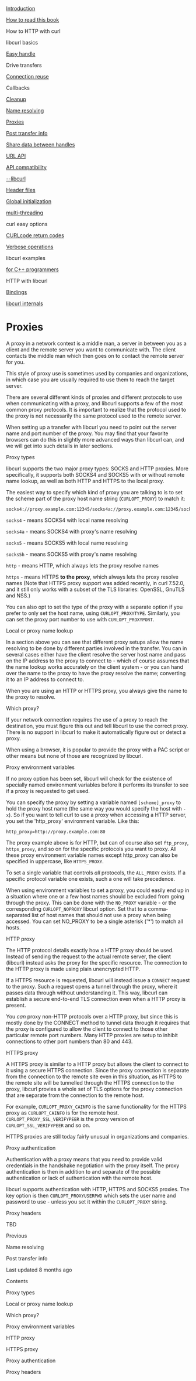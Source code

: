 <a href="../index.html" class="link-a079aa82--primary-53a25e66--logoLink-10d08504"></a>





<a href="../index.html" class="link-a079aa82--primary-53a25e66--logoLink-10d08504"></a>





<a href="../index.html" class="navButton-94f2579c--navButtonClickable-161b88ca"><span class="text-4505230f--UIH300-2063425d--textContentFamily-49a318e1--navButtonLabel-14a4968f">Introduction</span></a>

<a href="../how-to-read.html" class="navButton-94f2579c--navButtonClickable-161b88ca"><span class="text-4505230f--UIH300-2063425d--textContentFamily-49a318e1--navButtonLabel-14a4968f">How to read this book</span></a>





<span class="text-4505230f--UIH300-2063425d--textContentFamily-49a318e1--navButtonLabel-14a4968f">How to HTTP with curl</span>

<span class="text-4505230f--UIH300-2063425d--textContentFamily-49a318e1--navButtonLabel-14a4968f">libcurl basics</span>

<a href="easyhandle.html" class="navButton-94f2579c--pageItemWithChildrenNested-2c5d8183--navButtonClickable-161b88ca"><span class="text-4505230f--UIH300-2063425d--textContentFamily-49a318e1--navButtonLabel-14a4968f">Easy handle</span></a>

<span class="text-4505230f--UIH300-2063425d--textContentFamily-49a318e1--navButtonLabel-14a4968f">Drive transfers</span>

<a href="connectionreuse.html" class="navButton-94f2579c--pageItemWithChildrenNested-2c5d8183--navButtonClickable-161b88ca"><span class="text-4505230f--UIH300-2063425d--textContentFamily-49a318e1--navButtonLabel-14a4968f">Connection reuse</span></a>

<span class="text-4505230f--UIH300-2063425d--textContentFamily-49a318e1--navButtonLabel-14a4968f">Callbacks</span>

<a href="cleanup.html" class="navButton-94f2579c--pageItemWithChildrenNested-2c5d8183--navButtonClickable-161b88ca"><span class="text-4505230f--UIH300-2063425d--textContentFamily-49a318e1--navButtonLabel-14a4968f">Cleanup</span></a>

<a href="names.html" class="navButton-94f2579c--pageItemWithChildrenNested-2c5d8183--navButtonClickable-161b88ca"><span class="text-4505230f--UIH300-2063425d--textContentFamily-49a318e1--navButtonLabel-14a4968f">Name resolving</span></a>

<a href="proxies.html" class="navButton-94f2579c--pageItemWithChildrenNested-2c5d8183--navButtonClickable-161b88ca--navButtonOpened-6a88552e"><span class="text-4505230f--UIH300-2063425d--textContentFamily-49a318e1--navButtonLabel-14a4968f">Proxies</span></a>

<a href="getinfo.html" class="navButton-94f2579c--pageItemWithChildrenNested-2c5d8183--navButtonClickable-161b88ca"><span class="text-4505230f--UIH300-2063425d--textContentFamily-49a318e1--navButtonLabel-14a4968f">Post transfer info</span></a>

<a href="sharing.html" class="navButton-94f2579c--pageItemWithChildrenNested-2c5d8183--navButtonClickable-161b88ca"><span class="text-4505230f--UIH300-2063425d--textContentFamily-49a318e1--navButtonLabel-14a4968f">Share data between handles</span></a>

<a href="url.html" class="navButton-94f2579c--pageItemWithChildrenNested-2c5d8183--navButtonClickable-161b88ca"><span class="text-4505230f--UIH300-2063425d--textContentFamily-49a318e1--navButtonLabel-14a4968f">URL API</span></a>

<a href="api.html" class="navButton-94f2579c--pageItemWithChildrenNested-2c5d8183--navButtonClickable-161b88ca"><span class="text-4505230f--UIH300-2063425d--textContentFamily-49a318e1--navButtonLabel-14a4968f">API compatibility</span></a>

<a href="libcurl.html" class="navButton-94f2579c--pageItemWithChildrenNested-2c5d8183--navButtonClickable-161b88ca"><span class="text-4505230f--UIH300-2063425d--textContentFamily-49a318e1--navButtonLabel-14a4968f">--libcurl</span></a>

<a href="headers.html" class="navButton-94f2579c--pageItemWithChildrenNested-2c5d8183--navButtonClickable-161b88ca"><span class="text-4505230f--UIH300-2063425d--textContentFamily-49a318e1--navButtonLabel-14a4968f">Header files</span></a>

<a href="globalinit.html" class="navButton-94f2579c--pageItemWithChildrenNested-2c5d8183--navButtonClickable-161b88ca"><span class="text-4505230f--UIH300-2063425d--textContentFamily-49a318e1--navButtonLabel-14a4968f">Global initialization</span></a>

<a href="threading.html" class="navButton-94f2579c--pageItemWithChildrenNested-2c5d8183--navButtonClickable-161b88ca"><span class="text-4505230f--UIH300-2063425d--textContentFamily-49a318e1--navButtonLabel-14a4968f">multi-threading</span></a>

<span class="text-4505230f--UIH300-2063425d--textContentFamily-49a318e1--navButtonLabel-14a4968f">curl easy options</span>

<a href="curlcode.html" class="navButton-94f2579c--pageItemWithChildrenNested-2c5d8183--navButtonClickable-161b88ca"><span class="text-4505230f--UIH300-2063425d--textContentFamily-49a318e1--navButtonLabel-14a4968f">CURLcode return codes</span></a>

<a href="verbose.html" class="navButton-94f2579c--pageItemWithChildrenNested-2c5d8183--navButtonClickable-161b88ca"><span class="text-4505230f--UIH300-2063425d--textContentFamily-49a318e1--navButtonLabel-14a4968f">Verbose operations</span></a>

<span class="text-4505230f--UIH300-2063425d--textContentFamily-49a318e1--navButtonLabel-14a4968f">libcurl examples</span>

<a href="cplusplus.html" class="navButton-94f2579c--pageItemWithChildrenNested-2c5d8183--navButtonClickable-161b88ca"><span class="text-4505230f--UIH300-2063425d--textContentFamily-49a318e1--navButtonLabel-14a4968f">for C++ programmers</span></a>

<span class="text-4505230f--UIH300-2063425d--textContentFamily-49a318e1--navButtonLabel-14a4968f">HTTP with libcurl</span>

<a href="../bindings.html" class="navButton-94f2579c--navButtonClickable-161b88ca"><span class="text-4505230f--UIH300-2063425d--textContentFamily-49a318e1--navButtonLabel-14a4968f">Bindings</span></a>

<a href="../internals.html" class="navButton-94f2579c--navButtonClickable-161b88ca"><span class="text-4505230f--UIH300-2063425d--textContentFamily-49a318e1--navButtonLabel-14a4968f">libcurl internals</span></a>

<a href="../bookindex.html" class="navButton-94f2579c--navButtonClickable-161b88ca"><span class="text-4505230f--UIH300-2063425d--textContentFamily-49a318e1--navButtonLabel-14a4968f"></span></a>





# <span class="text-4505230f--DisplayH900-bfb998fa--textContentFamily-49a318e1">Proxies</span>

<span class="text-4505230f--UIH300-2063425d--textUIFamily-5ebd8e40--text-8ee2c8b2"></span>

<span class="text-4505230f--UIH300-2063425d--textUIFamily-5ebd8e40--text-8ee2c8b2"></span>

<span class="text-4505230f--TextH400-3033861f--textContentFamily-49a318e1"><span data-key="4c026d218dcc445d8edd444b18f57aa1"><span data-offset-key="4c026d218dcc445d8edd444b18f57aa1:0">A proxy in a network context is a middle man, a server in between you as a client and the remote server you want to communicate with. The client contacts the middle man which then goes on to contact the remote server for you.</span></span></span>

<span class="text-4505230f--TextH400-3033861f--textContentFamily-49a318e1"><span data-key="bf782fb713ca41b9a19d1e22c1aad813"><span data-offset-key="bf782fb713ca41b9a19d1e22c1aad813:0">This style of proxy use is sometimes used by companies and organizations, in which case you are usually required to use them to reach the target server.</span></span></span>

<span class="text-4505230f--TextH400-3033861f--textContentFamily-49a318e1"><span data-key="b4570456773843689433f57f025748b8"><span data-offset-key="b4570456773843689433f57f025748b8:0">There are several different kinds of proxies and different protocols to use when communicating with a proxy, and libcurl supports a few of the most common proxy protocols. It is important to realize that the protocol used to the proxy is not necessarily the same protocol used to the remote server.</span></span></span>

<span class="text-4505230f--TextH400-3033861f--textContentFamily-49a318e1"><span data-key="7eec1df01d8f4871bdf0f521dff12030"><span data-offset-key="7eec1df01d8f4871bdf0f521dff12030:0">When setting up a transfer with libcurl you need to point out the server name and port number of the proxy. You may find that your favorite browsers can do this in slightly more advanced ways than libcurl can, and we will get into such details in later sections.</span></span></span>

<span class="text-4505230f--HeadingH700-04e1a2a3--textContentFamily-49a318e1"><span data-key="b96bd6f07c31449db0b7ffde70f2b567"><span data-offset-key="b96bd6f07c31449db0b7ffde70f2b567:0">Proxy types</span></span></span>

<span class="text-4505230f--TextH400-3033861f--textContentFamily-49a318e1"><span data-key="d5039bdcb02347c4afffdad3e315e11c"><span data-offset-key="d5039bdcb02347c4afffdad3e315e11c:0">libcurl supports the two major proxy types: SOCKS and HTTP proxies. More specifically, it supports both SOCKS4 and SOCKS5 with or without remote name lookup, as well as both HTTP and HTTPS to the local proxy.</span></span></span>

<span class="text-4505230f--TextH400-3033861f--textContentFamily-49a318e1"><span data-key="b07ff4b462fd4a35a3cd9a2b214fe6bb"><span data-offset-key="b07ff4b462fd4a35a3cd9a2b214fe6bb:0">The easiest way to specify which kind of proxy you are talking to is to set the scheme part of the proxy host name string (</span><span data-offset-key="b07ff4b462fd4a35a3cd9a2b214fe6bb:1">`CURLOPT_PROXY`</span><span data-offset-key="b07ff4b462fd4a35a3cd9a2b214fe6bb:2">) to match it:</span></span></span>

    socks4://proxy.example.com:12345/socks4a://proxy.example.com:12345/socks5://proxy.example.com:12345/socks5h://proxy.example.com:12345/http://proxy.example.com:12345/https://proxy.example.com:12345/

<span class="text-4505230f--TextH400-3033861f--textContentFamily-49a318e1"><span data-key="2cda22bacfcc423aba4f00b85017b42b"><span data-offset-key="2cda22bacfcc423aba4f00b85017b42b:0">`socks4`</span><span data-offset-key="2cda22bacfcc423aba4f00b85017b42b:1"> - means SOCKS4 with local name resolving</span></span></span>

<span class="text-4505230f--TextH400-3033861f--textContentFamily-49a318e1"><span data-key="0f8b63d5dd8c429fb4639f7e918019e5"><span data-offset-key="0f8b63d5dd8c429fb4639f7e918019e5:0">`socks4a`</span><span data-offset-key="0f8b63d5dd8c429fb4639f7e918019e5:1"> - means SOCKS4 with proxy's name resolving</span></span></span>

<span class="text-4505230f--TextH400-3033861f--textContentFamily-49a318e1"><span data-key="b4df357ec35140b184b05fd73e217f2a"><span data-offset-key="b4df357ec35140b184b05fd73e217f2a:0">`socks5`</span><span data-offset-key="b4df357ec35140b184b05fd73e217f2a:1"> - means SOCKS5 with local name resolving</span></span></span>

<span class="text-4505230f--TextH400-3033861f--textContentFamily-49a318e1"><span data-key="0c449a9a28b349e08234d2a7c6421bf3"><span data-offset-key="0c449a9a28b349e08234d2a7c6421bf3:0">`socks5h`</span><span data-offset-key="0c449a9a28b349e08234d2a7c6421bf3:1"> - means SOCKS5 with proxy's name resolving</span></span></span>

<span class="text-4505230f--TextH400-3033861f--textContentFamily-49a318e1"><span data-key="72d1cac0754242e39216436cc139cc4b"><span data-offset-key="72d1cac0754242e39216436cc139cc4b:0">`http`</span><span data-offset-key="72d1cac0754242e39216436cc139cc4b:1"> - means HTTP, which always lets the proxy resolve names</span></span></span>

<span class="text-4505230f--TextH400-3033861f--textContentFamily-49a318e1"><span data-key="9400e31f44a04721a938c457990e7ff3"><span data-offset-key="9400e31f44a04721a938c457990e7ff3:0">`https`</span><span data-offset-key="9400e31f44a04721a938c457990e7ff3:1"> - means HTTPS </span><span data-offset-key="9400e31f44a04721a938c457990e7ff3:2">**to the proxy**</span><span data-offset-key="9400e31f44a04721a938c457990e7ff3:3">, which always lets the proxy resolve names (Note that HTTPS proxy support was added recently, in curl 7.52.0, and it still only works with a subset of the TLS libraries: OpenSSL, GnuTLS and NSS.)</span></span></span>

<span class="text-4505230f--TextH400-3033861f--textContentFamily-49a318e1"><span data-key="8d88689c93244471aea356fc5921031f"><span data-offset-key="8d88689c93244471aea356fc5921031f:0">You can also opt to set the type of the proxy with a separate option if you prefer to only set the host name, using </span><span data-offset-key="8d88689c93244471aea356fc5921031f:1">`CURLOPT_PROXYTYPE`</span><span data-offset-key="8d88689c93244471aea356fc5921031f:2">. Similarly, you can set the proxy port number to use with </span><span data-offset-key="8d88689c93244471aea356fc5921031f:3">`CURLOPT_PROXYPORT`</span><span data-offset-key="8d88689c93244471aea356fc5921031f:4">.</span></span></span>

<span class="text-4505230f--HeadingH700-04e1a2a3--textContentFamily-49a318e1"><span data-key="86ebd1bc960e485b9c0c04d852749944"><span data-offset-key="86ebd1bc960e485b9c0c04d852749944:0">Local or proxy name lookup</span></span></span>

<span class="text-4505230f--TextH400-3033861f--textContentFamily-49a318e1"><span data-key="c7a061f233a447fe94a255ca1880dae8"><span data-offset-key="c7a061f233a447fe94a255ca1880dae8:0">In a section above you can see that different proxy setups allow the name resolving to be done by different parties involved in the transfer. You can in several cases either have the client resolve the server host name and pass on the IP address to the proxy to connect to - which of course assumes that the name lookup works accurately on the client system - or you can hand over the name to the proxy to have the proxy resolve the name; converting it to an IP address to connect to.</span></span></span>

<span class="text-4505230f--TextH400-3033861f--textContentFamily-49a318e1"><span data-key="2ac30464e2d04ce8b96aba6f49026a29"><span data-offset-key="2ac30464e2d04ce8b96aba6f49026a29:0">When you are using an HTTP or HTTPS proxy, you always give the name to the proxy to resolve.</span></span></span>

<span class="text-4505230f--HeadingH700-04e1a2a3--textContentFamily-49a318e1"><span data-key="51f33bfd892d433fa72027c8de0457ac"><span data-offset-key="51f33bfd892d433fa72027c8de0457ac:0">Which proxy?</span></span></span>

<span class="text-4505230f--TextH400-3033861f--textContentFamily-49a318e1"><span data-key="63fd4d503f594808836c7f59cce80583"><span data-offset-key="63fd4d503f594808836c7f59cce80583:0">If your network connection requires the use of a proxy to reach the destination, you must figure this out and tell libcurl to use the correct proxy. There is no support in libcurl to make it automatically figure out or detect a proxy.</span></span></span>

<span class="text-4505230f--TextH400-3033861f--textContentFamily-49a318e1"><span data-key="33a7e658d6214f7089a756dada4a9805"><span data-offset-key="33a7e658d6214f7089a756dada4a9805:0">When using a browser, it is popular to provide the proxy with a PAC script or other means but none of those are recognized by libcurl.</span></span></span>

<span class="text-4505230f--HeadingH600-23f228db--textContentFamily-49a318e1"><span data-key="28c25b3800a24f69bfb9bac931bc0a5c"><span data-offset-key="28c25b3800a24f69bfb9bac931bc0a5c:0">Proxy environment variables</span></span></span>

<span class="text-4505230f--TextH400-3033861f--textContentFamily-49a318e1"><span data-key="a06130be49b14cccbc61270e751901be"><span data-offset-key="a06130be49b14cccbc61270e751901be:0">If no proxy option has been set, libcurl will check for the existence of specially named environment variables before it performs its transfer to see if a proxy is requested to get used.</span></span></span>

<span class="text-4505230f--TextH400-3033861f--textContentFamily-49a318e1"><span data-key="6a71fd9a6d6d42adb5e032de6ab7d6bc"><span data-offset-key="6a71fd9a6d6d42adb5e032de6ab7d6bc:0">You can specify the proxy by setting a variable named </span><span data-offset-key="6a71fd9a6d6d42adb5e032de6ab7d6bc:1">`[scheme]_proxy`</span><span data-offset-key="6a71fd9a6d6d42adb5e032de6ab7d6bc:2"> to hold the proxy host name (the same way you would specify the host with </span><span data-offset-key="6a71fd9a6d6d42adb5e032de6ab7d6bc:3">`-x`</span><span data-offset-key="6a71fd9a6d6d42adb5e032de6ab7d6bc:4">). So if you want to tell curl to use a proxy when accessing a HTTP server, you set the 'http_proxy' environment variable. Like this:</span></span></span>

    http_proxy=http://proxy.example.com:80

<span class="text-4505230f--TextH400-3033861f--textContentFamily-49a318e1"><span data-key="8aaf491d15b8483a8b13a2af2c97610e"><span data-offset-key="8aaf491d15b8483a8b13a2af2c97610e:0">The proxy example above is for HTTP, but can of course also set </span><span data-offset-key="8aaf491d15b8483a8b13a2af2c97610e:1">`ftp_proxy`</span><span data-offset-key="8aaf491d15b8483a8b13a2af2c97610e:2">, </span><span data-offset-key="8aaf491d15b8483a8b13a2af2c97610e:3">`https_proxy`</span><span data-offset-key="8aaf491d15b8483a8b13a2af2c97610e:4">, and so on for the specific protocols you want to proxy. All these proxy environment variable names except http_proxy can also be specified in uppercase, like </span><span data-offset-key="8aaf491d15b8483a8b13a2af2c97610e:5">`HTTPS_PROXY`</span><span data-offset-key="8aaf491d15b8483a8b13a2af2c97610e:6">.</span></span></span>

<span class="text-4505230f--TextH400-3033861f--textContentFamily-49a318e1"><span data-key="6eb1debf59e4484dac43145e09535bf3"><span data-offset-key="6eb1debf59e4484dac43145e09535bf3:0">To set a single variable that controls </span><span data-offset-key="6eb1debf59e4484dac43145e09535bf3:1">_all_</span><span data-offset-key="6eb1debf59e4484dac43145e09535bf3:2"> protocols, the </span><span data-offset-key="6eb1debf59e4484dac43145e09535bf3:3">`ALL_PROXY`</span><span data-offset-key="6eb1debf59e4484dac43145e09535bf3:4"> exists. If a specific protocol variable one exists, such a one will take precedence.</span></span></span>

<span class="text-4505230f--TextH400-3033861f--textContentFamily-49a318e1"><span data-key="9af38410f15d4490bbd48cabfd94be8b"><span data-offset-key="9af38410f15d4490bbd48cabfd94be8b:0">When using environment variables to set a proxy, you could easily end up in a situation where one or a few host names should be excluded from going through the proxy. This can be done with the </span><span data-offset-key="9af38410f15d4490bbd48cabfd94be8b:1">`NO_PROXY`</span><span data-offset-key="9af38410f15d4490bbd48cabfd94be8b:2"> variable - or the corresponding </span><span data-offset-key="9af38410f15d4490bbd48cabfd94be8b:3">`CURLOPT_NOPROXY`</span><span data-offset-key="9af38410f15d4490bbd48cabfd94be8b:4"> libcurl option. Set that to a comma- separated list of host names that should not use a proxy when being accessed. You can set NO_PROXY to be a single asterisk ('\*') to match all hosts.</span></span></span>

<span class="text-4505230f--HeadingH700-04e1a2a3--textContentFamily-49a318e1"><span data-key="cd4f5f79debd434986bf364642f54f96"><span data-offset-key="cd4f5f79debd434986bf364642f54f96:0">HTTP proxy</span></span></span>

<span class="text-4505230f--TextH400-3033861f--textContentFamily-49a318e1"><span data-key="a08f02ba0b3b45dcb14b536cdda6d509"><span data-offset-key="a08f02ba0b3b45dcb14b536cdda6d509:0">The HTTP protocol details exactly how a HTTP proxy should be used. Instead of sending the request to the actual remote server, the client (libcurl) instead asks the proxy for the specific resource. The connection to the HTTP proxy is made using plain unencrypted HTTP.</span></span></span>

<span class="text-4505230f--TextH400-3033861f--textContentFamily-49a318e1"><span data-key="f8b63aec333f48c9a2c00cbe885b3f43"><span data-offset-key="f8b63aec333f48c9a2c00cbe885b3f43:0">If a HTTPS resource is requested, libcurl will instead issue a </span><span data-offset-key="f8b63aec333f48c9a2c00cbe885b3f43:1">`CONNECT`</span><span data-offset-key="f8b63aec333f48c9a2c00cbe885b3f43:2"> request to the proxy. Such a request opens a tunnel through the proxy, where it passes data through without understanding it. This way, libcurl can establish a secure end-to-end TLS connection even when a HTTP proxy is present.</span></span></span>

<span class="text-4505230f--TextH400-3033861f--textContentFamily-49a318e1"><span data-key="a7f5d13492c444109f0e96f5fec6cff6"><span data-offset-key="a7f5d13492c444109f0e96f5fec6cff6:0">You </span><span data-offset-key="a7f5d13492c444109f0e96f5fec6cff6:1">_can_</span><span data-offset-key="a7f5d13492c444109f0e96f5fec6cff6:2"> proxy non-HTTP protocols over a HTTP proxy, but since this is mostly done by the CONNECT method to tunnel data through it requires that the proxy is configured to allow the client to connect to those other particular remote port numbers. Many HTTP proxies are setup to inhibit connections to other port numbers than 80 and 443.</span></span></span>

<span class="text-4505230f--HeadingH700-04e1a2a3--textContentFamily-49a318e1"><span data-key="61df1982cc714fd28ffd784a09c0652a"><span data-offset-key="61df1982cc714fd28ffd784a09c0652a:0">HTTPS proxy</span></span></span>

<span class="text-4505230f--TextH400-3033861f--textContentFamily-49a318e1"><span data-key="684d227f1d8547218ba162f5f460919c"><span data-offset-key="684d227f1d8547218ba162f5f460919c:0">A HTTPS proxy is similar to a HTTP proxy but allows the client to connect to it using a secure HTTPS connection. Since the proxy connection is separate from the connection to the remote site even in this situation, as HTTPS to the remote site will be tunnelled through the HTTPS connection to the proxy, libcurl provies a whole set of TLS options for the proxy connection that are separate from the connection to the remote host.</span></span></span>

<span class="text-4505230f--TextH400-3033861f--textContentFamily-49a318e1"><span data-key="1b7e33040f18450ca11cbde691fccd1c"><span data-offset-key="1b7e33040f18450ca11cbde691fccd1c:0">For example, </span><span data-offset-key="1b7e33040f18450ca11cbde691fccd1c:1">`CURLOPT_PROXY_CAINFO`</span><span data-offset-key="1b7e33040f18450ca11cbde691fccd1c:2"> is the same functionality for the HTTPS proxy as </span><span data-offset-key="1b7e33040f18450ca11cbde691fccd1c:3">`CURLOPT_CAINFO`</span><span data-offset-key="1b7e33040f18450ca11cbde691fccd1c:4"> is for the remote host. </span><span data-offset-key="1b7e33040f18450ca11cbde691fccd1c:5">`CURLOPT_PROXY_SSL_VERIFYPEER`</span><span data-offset-key="1b7e33040f18450ca11cbde691fccd1c:6"> is the proxy version of </span><span data-offset-key="1b7e33040f18450ca11cbde691fccd1c:7">`CURLOPT_SSL_VERIFYPEER`</span><span data-offset-key="1b7e33040f18450ca11cbde691fccd1c:8"> and so on.</span></span></span>

<span class="text-4505230f--TextH400-3033861f--textContentFamily-49a318e1"><span data-key="3c1e35d424344b68a2b90dc1bcd32c8f"><span data-offset-key="3c1e35d424344b68a2b90dc1bcd32c8f:0">HTTPS proxies are still today fairly unusual in organizations and companies.</span></span></span>

<span class="text-4505230f--HeadingH700-04e1a2a3--textContentFamily-49a318e1"><span data-key="a53dca2c501046389a278383add2f1a9"><span data-offset-key="a53dca2c501046389a278383add2f1a9:0">Proxy authentication</span></span></span>

<span class="text-4505230f--TextH400-3033861f--textContentFamily-49a318e1"><span data-key="21424d72374a40adb33754170faa20b6"><span data-offset-key="21424d72374a40adb33754170faa20b6:0">Authentication with a proxy means that you need to provide valid credentials in the handshake negotiation with the proxy itself. The proxy authentication is then in addition to and separate of the possible authentication or lack of authentication with the remote host.</span></span></span>

<span class="text-4505230f--TextH400-3033861f--textContentFamily-49a318e1"><span data-key="9311cb3b8daf47e9a8f55f41df1aa4ce"><span data-offset-key="9311cb3b8daf47e9a8f55f41df1aa4ce:0">libcurl supports authentication with HTTP, HTTPS and SOCKS5 proxies. The key option is then </span><span data-offset-key="9311cb3b8daf47e9a8f55f41df1aa4ce:1">`CURLOPT_PROXYUSERPWD`</span><span data-offset-key="9311cb3b8daf47e9a8f55f41df1aa4ce:2"> which sets the user name and password to use - unless you set it within the </span><span data-offset-key="9311cb3b8daf47e9a8f55f41df1aa4ce:3">`CURLOPT_PROXY`</span><span data-offset-key="9311cb3b8daf47e9a8f55f41df1aa4ce:4"> string.</span></span></span>

<span class="text-4505230f--HeadingH700-04e1a2a3--textContentFamily-49a318e1"><span data-key="48cc70c72de54884a4e655fb1d67b6a6"><span data-offset-key="48cc70c72de54884a4e655fb1d67b6a6:0">Proxy headers</span></span></span>

<span class="text-4505230f--TextH400-3033861f--textContentFamily-49a318e1"><span data-key="0ea399a811af4108b295039b711c1c52"><span data-offset-key="0ea399a811af4108b295039b711c1c52:0">TBD</span></span></span>

<a href="names.html" class="reset-3c756112--card-6570f064--whiteCard-fff091a4--cardPrevious-56a5e674"></a>

<span class="text-4505230f--TextH200-a3425406--textContentFamily-49a318e1">Previous</span>

<span class="text-4505230f--UIH400-4e41e82a--textContentFamily-49a318e1">Name resolving</span>

<a href="getinfo.html" class="reset-3c756112--card-6570f064--whiteCard-fff091a4--cardNext-19241c42"></a>


<span class="text-4505230f--UIH400-4e41e82a--textContentFamily-49a318e1">Post transfer info</span>



<span class="text-4505230f--TextH200-a3425406--textContentFamily-49a318e1">Last updated 8 months ago</span>



<span class="text-4505230f--InfoH100-1e92e1d1--textContentFamily-49a318e1">Contents</span>

<a href="proxies.html#proxy-types" class="reset-3c756112--menuItem-aa02f6ec--menuItemLight-757d5235--menuItemInline-173bdf97--pageTocItem-f4427024"></a>

<span class="text-4505230f--UIH300-2063425d--textContentFamily-49a318e1"><span class="text-4505230f--UIH200-50ead35f--textContentFamily-49a318e1">Proxy types</span></span>

<a href="proxies.html#local-or-proxy-name-lookup" class="reset-3c756112--menuItem-aa02f6ec--menuItemLight-757d5235--menuItemInline-173bdf97--pageTocItem-f4427024"></a>

<span class="text-4505230f--UIH300-2063425d--textContentFamily-49a318e1"><span class="text-4505230f--UIH200-50ead35f--textContentFamily-49a318e1">Local or proxy name lookup</span></span>

<a href="proxies.html#which-proxy" class="reset-3c756112--menuItem-aa02f6ec--menuItemLight-757d5235--menuItemInline-173bdf97--pageTocItem-f4427024"></a>

<span class="text-4505230f--UIH300-2063425d--textContentFamily-49a318e1"><span class="text-4505230f--UIH200-50ead35f--textContentFamily-49a318e1">Which proxy?</span></span>

<a href="proxies.html#proxy-environment-variables" class="reset-3c756112--menuItem-aa02f6ec--menuItemLight-757d5235--menuItemInline-173bdf97--pageTocItem-f4427024"></a>

<span class="text-4505230f--UIH300-2063425d--textContentFamily-49a318e1"><span class="text-4505230f--UIH200-50ead35f--textContentFamily-49a318e1--pageTocLinkH2-2294976c">Proxy environment variables</span></span>

<a href="proxies.html#http-proxy" class="reset-3c756112--menuItem-aa02f6ec--menuItemLight-757d5235--menuItemInline-173bdf97--pageTocItem-f4427024"></a>

<span class="text-4505230f--UIH300-2063425d--textContentFamily-49a318e1"><span class="text-4505230f--UIH200-50ead35f--textContentFamily-49a318e1">HTTP proxy</span></span>

<a href="proxies.html#https-proxy" class="reset-3c756112--menuItem-aa02f6ec--menuItemLight-757d5235--menuItemInline-173bdf97--pageTocItem-f4427024"></a>

<span class="text-4505230f--UIH300-2063425d--textContentFamily-49a318e1"><span class="text-4505230f--UIH200-50ead35f--textContentFamily-49a318e1">HTTPS proxy</span></span>

<a href="proxies.html#proxy-authentication" class="reset-3c756112--menuItem-aa02f6ec--menuItemLight-757d5235--menuItemInline-173bdf97--pageTocItem-f4427024"></a>

<span class="text-4505230f--UIH300-2063425d--textContentFamily-49a318e1"><span class="text-4505230f--UIH200-50ead35f--textContentFamily-49a318e1">Proxy authentication</span></span>

<a href="proxies.html#proxy-headers" class="reset-3c756112--menuItem-aa02f6ec--menuItemLight-757d5235--menuItemInline-173bdf97--pageTocItem-f4427024"></a>

<span class="text-4505230f--UIH300-2063425d--textContentFamily-49a318e1"><span class="text-4505230f--UIH200-50ead35f--textContentFamily-49a318e1">Proxy headers</span></span>
